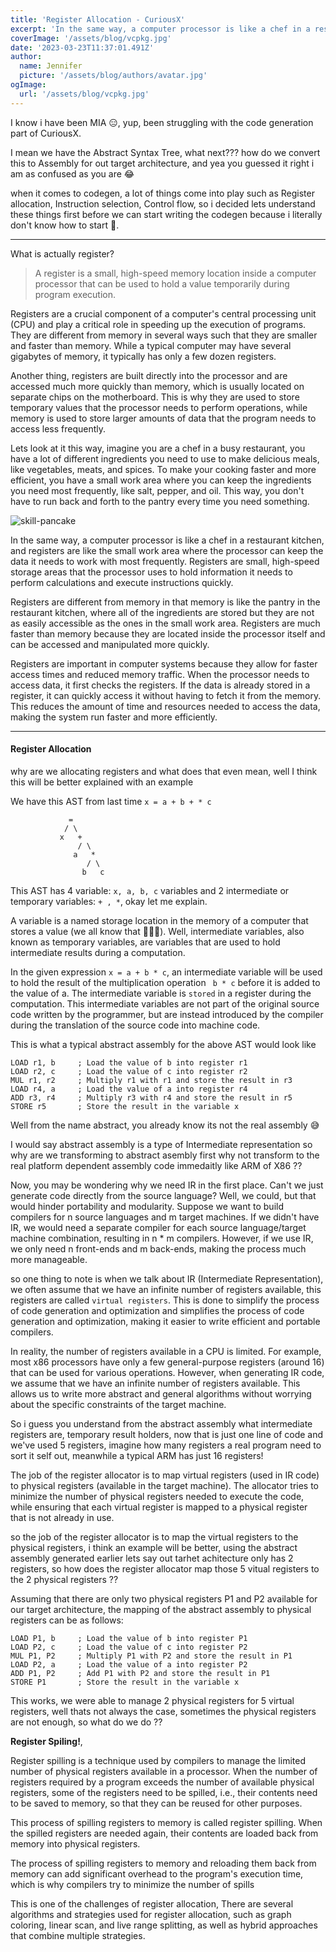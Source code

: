 ```yaml
---
title: 'Register Allocation - CuriousX'
excerpt: 'In the same way, a computer processor is like a chef in a restaurant kitchen, and registers are like the small work area where the processor can keep the data it needs to work with most frequently'
coverImage: '/assets/blog/vcpkg.jpg'
date: '2023-03-23T11:37:01.491Z'
author:
  name: Jennifer
  picture: '/assets/blog/authors/avatar.jpg'
ogImage:
  url: '/assets/blog/vcpkg.jpg'
---
```


I know i have been MIA 😑, yup, been struggling with the code generation part of CuriousX.

I mean we have the Abstract Syntax Tree, what next??? how do we convert this to Assembly for out target architecture, and yea you guessed it right i am as confused as you are 😂

when it comes to codegen, a lot of things come into play such as Register allocation, Instruction selection, Control flow, so i decided lets understand these things first before we can start writing the codegen because i literally don't know how to start 🥲.

---
What is actually register? 
> A register is a small, high-speed memory location inside a computer processor that can be used to hold a value temporarily during program execution. 

Registers are a crucial component of a computer's central processing unit (CPU) and play a critical role in speeding up the execution of programs. They are different from memory in several ways such that they are smaller and faster than memory. While a typical computer may have several gigabytes of memory, it typically has only a few dozen registers. 

Another thing, registers are built directly into the processor and are accessed much more quickly than memory, which is usually located on separate chips on the motherboard. This is why they are used to store temporary values that the processor needs to perform operations, while memory is used to store larger amounts of data that the program needs to access less frequently.

Lets look at it this way, imagine you are a chef in a busy restaurant, you have a lot of different ingredients you need to use to make delicious meals, like vegetables, meats, and spices. To make your cooking faster and more efficient, you have a small work area where you can keep the ingredients you need most frequently, like salt, pepper, and oil. This way, you don't have to run back and forth to the pantry every time you need something.

![skill-pancake](https://media.giphy.com/media/l0HFjaGmrbHanFXNe/giphy.gif)


In the same way, a computer processor is like a chef in a restaurant kitchen, and registers are like the small work area where the processor can keep the data it needs to work with most frequently. Registers are small, high-speed storage areas that the processor uses to hold information it needs to perform calculations and execute instructions quickly.

Registers are different from memory in that memory is like the pantry in the restaurant kitchen, where all of the ingredients are stored but they are not as easily accessible as the ones in the small work area. Registers are much faster than memory because they are located inside the processor itself and can be accessed and manipulated more quickly.

Registers are important in computer systems because they allow for faster access times and reduced memory traffic. When the processor needs to access data, it first checks the registers. If the data is already stored in a register, it can quickly access it without having to fetch it from the memory. This reduces the amount of time and resources needed to access the data, making the system run faster and more efficiently.

---
#### Register Allocation 

why are we allocating registers and what does that even mean, well I think this will be better explained with an example 

We have this AST from last time `x = a + b + * c`
```
             =
            / \
           x   +
               / \
              a   *
                 / \
                b   c

```
This AST has 4 variable: `x, a, b, c` variables and 2 intermediate or temporary variables: ` + , * `, okay let me explain.

A variable is a named storage location in the memory of a computer that stores a value (we all know that 🤷🏼‍♂️). Well, intermediate variables, also known as temporary variables, are variables that are used to hold intermediate results during a computation. 

In the given expression `x = a + b * c`, an intermediate variable will be used to hold the result of the multiplication operation ` b * c` before it is added to the value of a. The intermediate variable is `stored` in a register during the computation. This intermediate  variables are not part of the original source code written by the programmer, but are instead introduced by the compiler during the translation of the source code into machine code.

This is what a typical abstract assembly for the above AST would look like 

```
LOAD r1, b     ; Load the value of b into register r1
LOAD r2, c     ; Load the value of c into register r2
MUL r1, r2     ; Multiply r1 with r1 and store the result in r3
LOAD r4, a     ; Load the value of a into register r4
ADD r3, r4     ; Multiply r3 with r4 and store the result in r5
STORE r5       ; Store the result in the variable x
```
Well from the name abstract, you already know its not the real assembly 😅

I would say abstract assembly is a type of Intermediate representation 
so why are we transforming to abstract asembly first why not transform to the real platform dependent assembly code immedaitly like ARM of X86 ??

Now, you may be wondering why we need IR in the first place. Can't we just generate code directly from the source language? Well, we could, but that would hinder portability and modularity. Suppose we want to build compilers for n source languages and m target machines. If we didn't have IR, we would need a separate compiler for each source language/target machine combination, resulting in n * m compilers. However, if we use IR, we only need n front-ends and m back-ends, making the process much more manageable.

so one thing to note is when we talk about IR (Intermediate Representation), we often assume that we have an infinite number of registers available, this registers are called `virtual registers`. This is done to simplify the process of code generation and optimization and simplifies the process of code generation and optimization, making it easier to write efficient and portable compilers.

In reality, the number of registers available in a CPU is limited. For example, most x86 processors have only a few general-purpose registers (around 16) that can be used for various operations. However, when generating IR code, we assume that we have an infinite number of registers available. This allows us to write more abstract and general algorithms without worrying about the specific constraints of the target machine.

So i guess you understand from the abstract assembly what intermediate registers are, temporary result holders, now that is just one line of code and we've used 5 registers, imagine how many registers a real program need to sort it self out, meanwhile a typical ARM has just 16 registers!

The job of the register allocator is to map virtual registers (used in IR code) to physical registers (available in the target machine). The allocator tries to minimize the number of physical registers needed to execute the code, while ensuring that each virtual register is mapped to a physical register that is not already in use.

so the job of the register allocator is to map the virtual registers to the physical registers, i think an example will be better, using the abstract assembly generated earlier lets say out tarhet achitecture only has 2 registers, so how does the register allocator map those 5 vitual registers to the 2 physical registers ??

Assuming that there are only two physical registers P1 and P2 available for our target architecture, the mapping of the abstract assembly to physical registers can be as follows:

```
LOAD P1, b     ; Load the value of b into register P1
LOAD P2, c     ; Load the value of c into register P2
MUL P1, P2     ; Multiply P1 with P2 and store the result in P1
LOAD P2, a     ; Load the value of a into register P2
ADD P1, P2     ; Add P1 with P2 and store the result in P1
STORE P1       ; Store the result in the variable x
```

This works, we were able to manage 2 physical registers for 5 virtual registers, well thats not always the case, sometimes the physical registers are not enough, so what do we do ?? 

__Register Spiling!__, 

Register spilling is a technique used by compilers to manage the limited number of physical registers available in a processor. When the number of registers required by a program exceeds the number of available physical registers, some of the registers need to be spilled, i.e., their contents need to be saved to memory, so that they can be reused for other purposes. 

This process of spilling registers to memory is called register spilling. When the spilled registers are needed again, their contents are loaded back from memory into physical registers. 

The process of spilling registers to memory and reloading them back from memory can add significant overhead to the program's execution time, which is why compilers try to minimize the number of spills

This is one of the challenges of register allocation, There are several algorithms and strategies used for register allocation, such as graph coloring, linear scan, and live range splitting, as well as hybrid approaches that combine multiple strategies. 